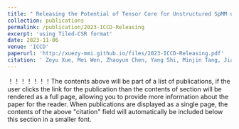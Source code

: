 ```yaml
---
title: " Releasing the Potential of Tensor Core for Unstructured SpMM using Tiled-CSR Format"
collection: publications
permalink: /publication/2023-ICCD-Releasing
excerpt: 'using Tiled-CSR format'
date: 2023-11-06
venue: 'ICCD'
paperurl: 'http://xuezy-mmi.github.io/files/2023-ICCD-Releasing.pdf'
citation: ' Zeyu Xue, Mei Wen, Zhaoyun Chen, Yang Shi, Minjin Tang, Jianchao Yang, Zhongdi Luo. (2023). &quot;Releasing the Potential of Tensor Core for Unstructured SpMM using Tiled-CSR Format.&quot; <i>ICCD</i>. 2023.'
---
```


！！！！！！！The contents above will be part of a list of publications, if the user clicks the link for the publication than the contents of section will be rendered as a full page, allowing you to provide more information about the paper for the reader. When publications are displayed as a single page, the contents of the above "citation" field will automatically be included below this section in a smaller font.
